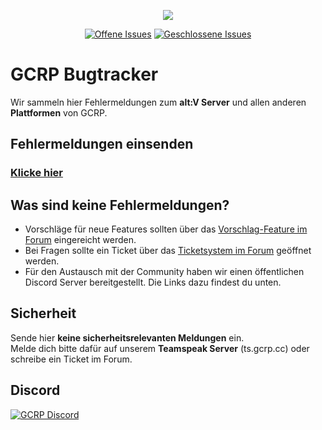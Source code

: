 <p align="center"><img src="https://i.imgur.com/yLiIhHb.png"></p>

<p align="center">
<a href="https://github.com/Benni9323/gcrp-bugtracker/issues?q=is%3Aopen+is%3Aissue"><img src="https://img.shields.io/github/issues-raw/AlternateLife/Bugs.svg?label=Offene%20Issues" alt="Offene Issues"></a>
<a href="https://github.com/Benni9323/gcrp-bugtracker/issues?q=is%3Aissue+is%3Aclosed"><img src="https://img.shields.io/github/issues-closed-raw/AlternateLife/Bugs.svg?label=Geschlossene%20Issues" alt="Geschlossene Issues"></a>
</p>

# GCRP Bugtracker

Wir sammeln hier Fehlermeldungen zum **alt:V Server** und allen anderen **Plattformen** von GCRP.

## Fehlermeldungen einsenden

### **[Klicke hier](https://github.com/Benni9323/gcrp-bugtracker/issues)**

## Was sind keine Fehlermeldungen?

- Vorschläge für neue Features sollten über das [Vorschlag-Feature im Forum](https://forum.gcrp.cc/suggest/) eingereicht werden.
- Bei Fragen sollte ein Ticket über das [Ticketsystem im Forum](https://forum.gcrp.cc/ticketsystem/) geöffnet werden.
- Für den Austausch mit der Community haben wir einen öffentlichen Discord Server bereitgestellt. Die Links dazu findest du unten.

## Sicherheit

Sende hier **keine sicherheitsrelevanten Meldungen** ein.    
Melde dich bitte dafür auf unserem **Teamspeak Server** (ts.gcrp.cc) oder schreibe ein Ticket im Forum.

## Discord

[![GCRP Discord](https://discordapp.com/api/guilds/675486137942278160/embed.png?style=banner2)](https://discord.gg/22QhFbF)

